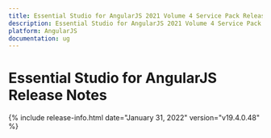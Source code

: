 ```yaml
---
title: Essential Studio for AngularJS 2021 Volume 4 Service Pack Release Notes  
description: Essential Studio for AngularJS 2021 Volume 4 Service Pack Release Notes  
platform: AngularJS
documentation: ug
---
```


# Essential Studio for AngularJS  Release Notes  

{% include release-info.html date="January 31, 2022"  version="v19.4.0.48" %} 





